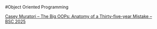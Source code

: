 #Object Oriented Programming

[ Casey Muratori – The Big OOPs: Anatomy of a Thirty-five-year Mistake – BSC 2025 ](https://www.youtube.com/watch?v=wo84LFzx5nI&t=259s)

